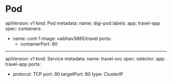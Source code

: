 # Pod
apiVersion: v1
kind: Pod
metadata:
 name: digi-pod
 labels:
  app: travel-app
spec:
 containers:
 - name: cont-1
   image: vaibhav3885/travel
   ports:
   - containerPort: 80
---
apiVersion: v1
kind: Service
metadata:
  name: travel-svc
spec:
  selector:
    app: travel-app
  ports:
  - protocol: TCP
    port: 80
    targetPort: 80
  type: ClusterIP
  
